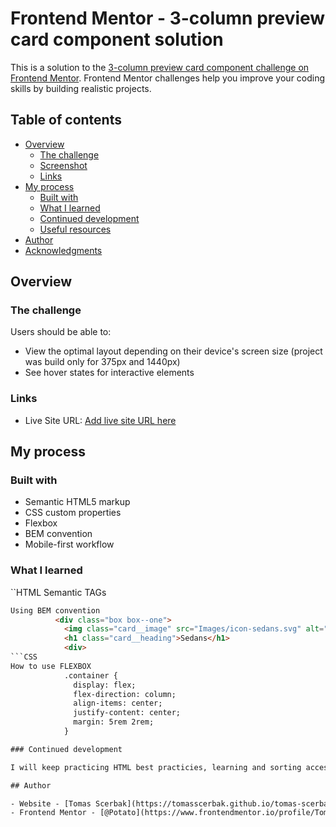 # Frontend Mentor - 3-column preview card component solution

This is a solution to the [3-column preview card component challenge on Frontend Mentor](https://www.frontendmentor.io/challenges/3column-preview-card-component-pH92eAR2-). Frontend Mentor challenges help you improve your coding skills by building realistic projects. 

## Table of contents

- [Overview](#overview)
  - [The challenge](#the-challenge)
  - [Screenshot](#screenshot)
  - [Links](#links)
- [My process](#my-process)
  - [Built with](#built-with)
  - [What I learned](#what-i-learned)
  - [Continued development](#continued-development)
  - [Useful resources](#useful-resources)
- [Author](#author)
- [Acknowledgments](#acknowledgments)

## Overview

### The challenge

Users should be able to:

- View the optimal layout depending on their device's screen size (project was build only for 375px and 1440px)
- See hover states for interactive elements

### Links

- Live Site URL: [Add live site URL here](https://github.com/TomasScerbak/3-column-preview.git)

## My process

### Built with

- Semantic HTML5 markup
- CSS custom properties
- Flexbox
- BEM convention
- Mobile-first workflow
  
### What I learned
``HTML Semantic TAGs
    <main></main>
```HTML
Using BEM convention
          <div class="box box--one">
            <img class="card__image" src="Images/icon-sedans.svg" alt="car" />
            <h1 class="card__heading">Sedans</h1>
            <div>
```CSS
How to use FLEXBOX
            .container {
              display: flex;
              flex-direction: column;
              align-items: center;
              justify-content: center;
              margin: 5rem 2rem;
            }

### Continued development

I will keep practicing HTML best practicies, learning and sorting accessibility issues. Continue learning FLEXBOX capabilities.

## Author

- Website - [Tomas Scerbak](https://tomasscerbak.github.io/tomas-scerbak-portfolio/)
- Frontend Mentor - [@Potato](https://www.frontendmentor.io/profile/TomasScerbak)

